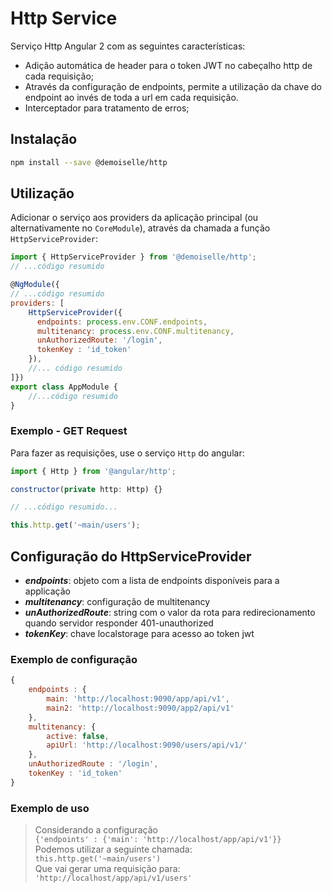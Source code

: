# Http Service

Serviço Http Angular 2 com as seguintes características:
* Adição automática de header para o token JWT no cabeçalho http de cada requisição;
* Através da configuração de endpoints, permite a utilização da chave do endpoint ao invés de toda a url em cada requisição.
* Interceptador para tratamento de erros;


## Instalação

```bash
npm install --save @demoiselle/http
```


## Utilização

Adicionar o serviço aos providers da aplicação principal (ou alternativamente no `CoreModule`), através da chamada a função `HttpServiceProvider`:

```javascript
import { HttpServiceProvider } from '@demoiselle/http';
// ...código resumido

@NgModule({
// ...código resumido
providers: [
    HttpServiceProvider({
      endpoints: process.env.CONF.endpoints, 
      multitenancy: process.env.CONF.multitenancy,
      unAuthorizedRoute: '/login',
      tokenKey : 'id_token'
    }),
    //... código resumido
]})
export class AppModule {
    //...código resumido
}
```


### Exemplo - GET Request

Para fazer as requisições, use o serviço `Http` do angular:

```javascript
import { Http } from '@angular/http';

constructor(private http: Http) {}

// ...código resumido...

this.http.get('~main/users');
```


## Configuração do HttpServiceProvider

- **_endpoints_**: objeto com a lista de endpoints disponíveis para a applicação
- **_multitenancy_**: configuração de multitenancy
- **_unAuthorizedRoute_**: string com o valor da rota para redirecionamento quando servidor responder 401-unauthorized
- **_tokenKey_**: chave localstorage para acesso ao token jwt 

### Exemplo de configuração

```javascript
{
    endpoints : {
        main: 'http://localhost:9090/app/api/v1',
        main2: 'http://localhost:9090/app2/api/v1'
    },
    multitenancy: {
        active: false,
        apiUrl: 'http://localhost:9090/users/api/v1/'
    },
    unAuthorizedRoute : '/login',
    tokenKey : 'id_token'
}
```

### Exemplo de uso
> Considerando a configuração<br>
> `{'endpoints' : {'main': 'http://localhost/app/api/v1'}}`<br>
> Podemos utilizar a seguinte chamada:<br>
> `this.http.get('~main/users')`<br>
> Que vai gerar uma requisição para:
> `'http://localhost/app/api/v1/users'`
